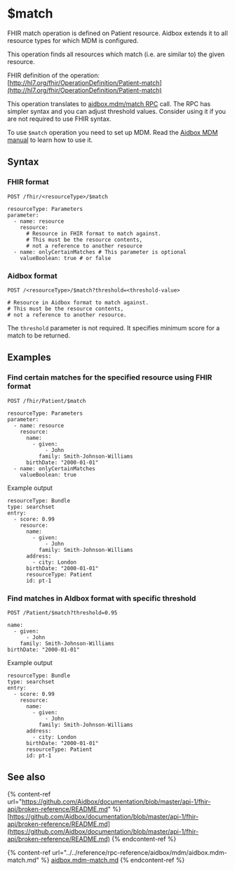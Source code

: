 # $match

FHIR match operation is defined on Patient resource. Aidbox extends it to all resource types for which MDM is configured.

This operation finds all resources which match (i.e. are similar to) the given resource.

FHIR definition of the operation: [http://hl7.org/fhir/OperationDefinition/Patient-match](http://hl7.org/fhir/OperationDefinition/Patient-match)

This operation translates to [aidbox.mdm/match RPC](../../reference/rpc-reference/aidbox/mdm/aidbox.mdm-match.md) call. The RPC has simpler syntax and you can adjust threshold values. Consider using it if you are not required to use FHIR syntax.

To use `$match` operation you need to set up MDM. Read the [Aidbox MDM manual](https://github.com/Aidbox/documentation/blob/master/api-1/fhir-api/broken-reference/README.md) to learn how to use it.

## Syntax

### FHIR format

```
POST /fhir/<resourceType>/$match

resourceType: Parameters
parameter:
  - name: resource
    resource:
      # Resource in FHIR format to match against.
      # This must be the resource contents,
      # not a reference to another resource
  - name: onlyCertainMatches # This parameter is optional
    valueBoolean: true # or false
```

### Aidbox format

```
POST /<resourceType>/$match?threshold=<threshold-value>

# Resource in Aidbox format to match against.
# This must be the resource contents,
# not a reference to another resource.
```

The `threshold` parameter is not required. It specifies minimum score for a match to be returned.

## Examples

### Find certain matches for the specified resource using FHIR format

```
POST /fhir/Patient/$match

resourceType: Parameters
parameter:
  - name: resource
    resource:
      name:
        - given:
            - John
          family: Smith-Johnson-Williams
      birthDate: "2000-01-01"
  - name: onlyCertainMatches
    valueBoolean: true
```

Example output

```
resourceType: Bundle
type: searchset
entry:
  - score: 0.99
    resource:
      name:
        - given:
            - John
          family: Smith-Johnson-Williams
      address:
        - city: London
      birthDate: "2000-01-01"
      resourceType: Patient
      id: pt-1
```

### Find matches in AIdbox format with specific threshold

```
POST /Patient/$match?threshold=0.95

name:
  - given:
      - John
    family: Smith-Johnson-Williams
birthDate: "2000-01-01"
```

Example output

```
resourceType: Bundle
type: searchset
entry:
  - score: 0.99
    resource:
      name:
        - given:
            - John
          family: Smith-Johnson-Williams
      address:
        - city: London
      birthDate: "2000-01-01"
      resourceType: Patient
      id: pt-1
```

## See also

{% content-ref url="https://github.com/Aidbox/documentation/blob/master/api-1/fhir-api/broken-reference/README.md" %}
[https://github.com/Aidbox/documentation/blob/master/api-1/fhir-api/broken-reference/README.md](https://github.com/Aidbox/documentation/blob/master/api-1/fhir-api/broken-reference/README.md)
{% endcontent-ref %}

{% content-ref url="../../reference/rpc-reference/aidbox/mdm/aidbox.mdm-match.md" %}
[aidbox.mdm-match.md](../../reference/rpc-reference/aidbox/mdm/aidbox.mdm-match.md)
{% endcontent-ref %}
